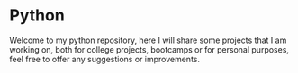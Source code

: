 # Python
Welcome to my python repository, here I will share some projects that I am working on, both for college projects, bootcamps or for personal purposes, feel free to offer any suggestions or improvements.
